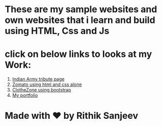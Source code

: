 # These are my sample websites and own websites that i learn and build using HTML, Css and Js

# click on below links to looks at my Work:

1. [Indian Army tribute page](https://rithiksanjeev.github.io/Websites/Tribute%20page/)
2. [Zomato using html and css alone](https://rithiksanjeev.github.io/Websites/Zomato/)
3. [ClotheZone using bootstrap](https://rithiksanjeev.github.io/Websites/Bootstraped-Clothezone/)
4. [My portfolio](https://rithiksanjeev.github.io/Websites/Portfolio)

# Made with ❤️ by Rithik Sanjeev 
